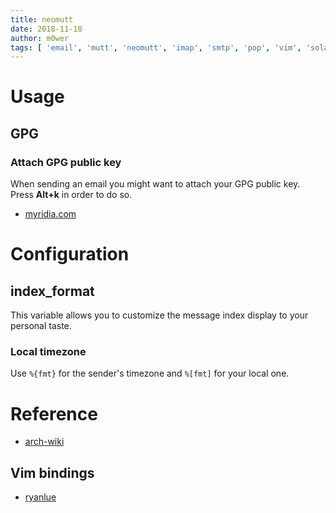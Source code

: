 ```yaml
---
title: neomutt
date: 2018-11-18
author: m0wer
tags: [ 'email', 'mutt', 'neomutt', 'imap', 'smtp', 'pop', 'vim', 'solarized' ]
---
```



# Usage

## GPG

### Attach GPG public key

When sending an email you might want to attach your GPG public key. Press
**Alt+k** in order to do so.

* [myridia.com](https://myridia.com/dev_posts/view/236)

# Configuration

## index_format

This variable allows you to customize the message index display to your
personal taste.

### Local timezone

Use `%{fmt}` for the sender's timezone and `%[fmt]` for your local one.

# Reference

* [arch-wiki](https://wiki.archlinux.org/index.php/mutt)

## Vim bindings

* [ryanlue](https://ryanlue.com/posts/2017-05-21-mutt-the-vim-way)
